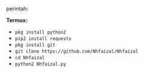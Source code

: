 perintah:

**Termux:**
* `pkg install python2`
* `pip2 install requests`
* `pkg install git`
* `git clone https://github.com/Nhfaizal/Nhfaizal`
* `cd Nhfaizal`
* `python2 Nhfaizal.py`
